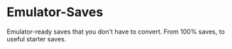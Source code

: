# Emulator-Saves
Emulator-ready saves that you don't have to convert. From 100% saves, to useful starter saves.

